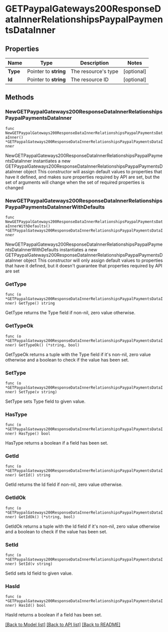 # GETPaypalGateways200ResponseDataInnerRelationshipsPaypalPaymentsDataInner

## Properties

Name | Type | Description | Notes
------------ | ------------- | ------------- | -------------
**Type** | Pointer to **string** | The resource&#39;s type | [optional] 
**Id** | Pointer to **string** | The resource ID | [optional] 

## Methods

### NewGETPaypalGateways200ResponseDataInnerRelationshipsPaypalPaymentsDataInner

`func NewGETPaypalGateways200ResponseDataInnerRelationshipsPaypalPaymentsDataInner() *GETPaypalGateways200ResponseDataInnerRelationshipsPaypalPaymentsDataInner`

NewGETPaypalGateways200ResponseDataInnerRelationshipsPaypalPaymentsDataInner instantiates a new GETPaypalGateways200ResponseDataInnerRelationshipsPaypalPaymentsDataInner object
This constructor will assign default values to properties that have it defined,
and makes sure properties required by API are set, but the set of arguments
will change when the set of required properties is changed

### NewGETPaypalGateways200ResponseDataInnerRelationshipsPaypalPaymentsDataInnerWithDefaults

`func NewGETPaypalGateways200ResponseDataInnerRelationshipsPaypalPaymentsDataInnerWithDefaults() *GETPaypalGateways200ResponseDataInnerRelationshipsPaypalPaymentsDataInner`

NewGETPaypalGateways200ResponseDataInnerRelationshipsPaypalPaymentsDataInnerWithDefaults instantiates a new GETPaypalGateways200ResponseDataInnerRelationshipsPaypalPaymentsDataInner object
This constructor will only assign default values to properties that have it defined,
but it doesn't guarantee that properties required by API are set

### GetType

`func (o *GETPaypalGateways200ResponseDataInnerRelationshipsPaypalPaymentsDataInner) GetType() string`

GetType returns the Type field if non-nil, zero value otherwise.

### GetTypeOk

`func (o *GETPaypalGateways200ResponseDataInnerRelationshipsPaypalPaymentsDataInner) GetTypeOk() (*string, bool)`

GetTypeOk returns a tuple with the Type field if it's non-nil, zero value otherwise
and a boolean to check if the value has been set.

### SetType

`func (o *GETPaypalGateways200ResponseDataInnerRelationshipsPaypalPaymentsDataInner) SetType(v string)`

SetType sets Type field to given value.

### HasType

`func (o *GETPaypalGateways200ResponseDataInnerRelationshipsPaypalPaymentsDataInner) HasType() bool`

HasType returns a boolean if a field has been set.

### GetId

`func (o *GETPaypalGateways200ResponseDataInnerRelationshipsPaypalPaymentsDataInner) GetId() string`

GetId returns the Id field if non-nil, zero value otherwise.

### GetIdOk

`func (o *GETPaypalGateways200ResponseDataInnerRelationshipsPaypalPaymentsDataInner) GetIdOk() (*string, bool)`

GetIdOk returns a tuple with the Id field if it's non-nil, zero value otherwise
and a boolean to check if the value has been set.

### SetId

`func (o *GETPaypalGateways200ResponseDataInnerRelationshipsPaypalPaymentsDataInner) SetId(v string)`

SetId sets Id field to given value.

### HasId

`func (o *GETPaypalGateways200ResponseDataInnerRelationshipsPaypalPaymentsDataInner) HasId() bool`

HasId returns a boolean if a field has been set.


[[Back to Model list]](../README.md#documentation-for-models) [[Back to API list]](../README.md#documentation-for-api-endpoints) [[Back to README]](../README.md)


